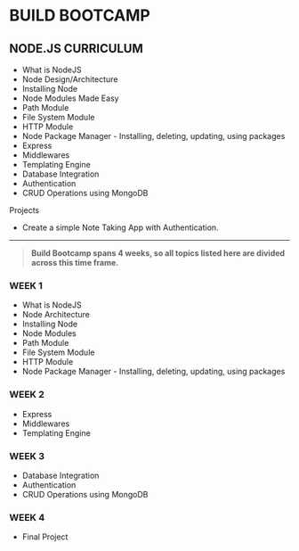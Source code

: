 # **BUILD BOOTCAMP**

## **NODE.JS CURRICULUM**


- What is NodeJS
- Node Design/Architecture
- Installing Node
- Node Modules Made Easy
- Path Module
- File System Module
- HTTP Module
- Node Package Manager - Installing, deleting, updating, using packages
- Express
- Middlewares
- Templating Engine
- Database Integration
- Authentication
- CRUD Operations using MongoDB

Projects

- Create a simple Note Taking App with Authentication.



*****



> **Build Bootcamp spans 4 weeks, so all topics listed here are divided across this time frame.**


### WEEK 1

- What is NodeJS
- Node Architecture
- Installing Node
- Node Modules
- Path Module
- File System Module
- HTTP Module
- Node Package Manager - Installing, deleting, updating, using packages

### WEEK 2

- Express
- Middlewares
- Templating Engine

### WEEK 3

- Database Integration
- Authentication
- CRUD Operations using MongoDB

### WEEK 4 

- Final Project